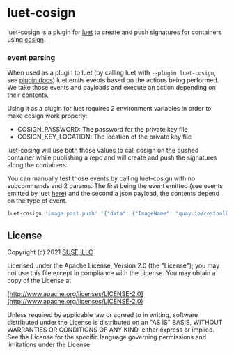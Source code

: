 # luet-cosign

luet-cosign is a plugin for [luet](https://luet-lab.github.io/docs/) to create and push signatures for containers using [cosign](https://github.com/sigstore/cosign).

### event parsing

When used as a plugin to luet (by calling luet with `--plugin luet-cosign`, see [plugin docs](https://luet-lab.github.io/docs/docs/concepts/plugins-and-extensions/)) luet emits events based on the actions being performed.
We take those events and payloads and execute an action depending on their contents.

Using it as a plugin for luet requires 2 environment variables in order to make cosign work properly:

 - COSIGN_PASSWORD: The password for the private key file
 - COSIGN_KEY_LOCATION: The location of the private key file

luet-cosing will use both those values to call cosign on the pushed container while publishing a repo and will create and push the signatures along the containers.

You can manually test those events by calling luet-cosign with no subcommands and 2 params. The first being the event emitted (see events emitted by luet [here](https://github.com/mudler/luet/blob/master/pkg/bus/events.go)) and the second a json payload, the contents depend on the type of event.

```bash
luet-cosign 'image.post.push' '{"data": {"ImageName": "quay.io/costoolkit/releases-opensuse:systemd-boot-live-26"}}'
```



## License

Copyright (c) 2021 [SUSE, LLC](http://suse.com)

Licensed under the Apache License, Version 2.0 (the "License");
you may not use this file except in compliance with the License.
You may obtain a copy of the License at

[http://www.apache.org/licenses/LICENSE-2.0](http://www.apache.org/licenses/LICENSE-2.0)

Unless required by applicable law or agreed to in writing, software
distributed under the License is distributed on an "AS IS" BASIS,
WITHOUT WARRANTIES OR CONDITIONS OF ANY KIND, either express or implied.
See the License for the specific language governing permissions and
limitations under the License.